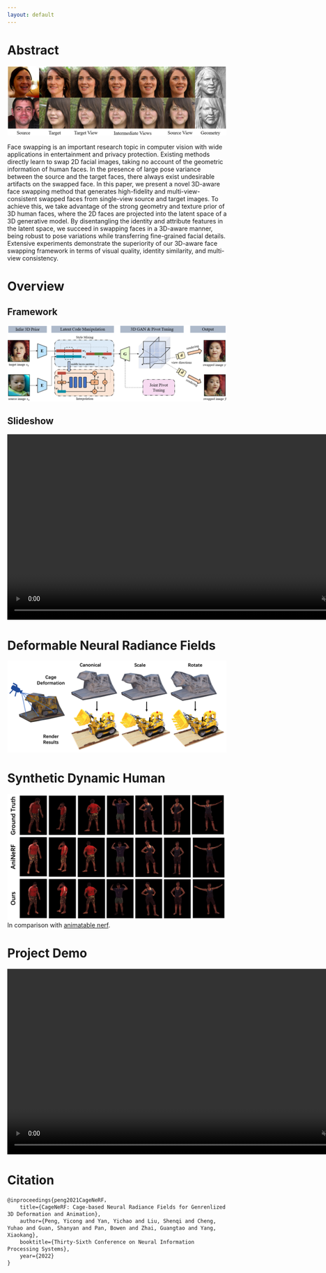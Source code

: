 ```yaml
---
layout: default
---
```


# Abstract
![teaser.png](assets/media/teaser.png)

Face swapping is an important research topic in computer vision with wide applications in entertainment and privacy protection. Existing methods directly learn to swap 2D facial images, taking no account of the geometric information of human faces. In the presence of large pose variance between the source and the target faces, there always exist undesirable artifacts on the swapped face. In this paper, we present a novel 3D-aware face swapping method that generates high-fidelity and multi-view-consistent swapped faces from single-view source and target images. To achieve this, we take advantage of the strong geometry and texture prior of 3D human faces, where the 2D faces are projected into the latent space of a 3D generative model. By disentangling the identity and attribute features in the latent space, we succeed in swapping faces in a 3D-aware manner, being robust to pose variations while transferring fine-grained facial details. Extensive experiments demonstrate the superiority of our 3D-aware face swapping framework in terms of visual quality, identity similarity, and multi-view consistency. 

# Overview
## Framework
![framework.png](assets/media/framework.png)

## Slideshow
<video width="850" playsinline autoplay loop preload muted controls>
  <source src="assets/media/slide_show.mp4" type="video/mp4">
</video>

# Deformable Neural Radiance Fields
![lego.png](assets/media/lego.png)

# Synthetic Dynamic Human
![human_synth.png](assets/media/human_synth.png)
In comparison with [animatable nerf](https://zju3dv.github.io/animatable_nerf/).

# Project Demo
<video width="850" playsinline autoplay loop preload muted controls>
  <source src="assets/media/demo.mp4" type="video/mp4">
</video>

# Citation
```text
@inproceedings{peng2021CageNeRF，
    title={CageNeRF: Cage-based Neural Radiance Fields for Genrenlized 3D Deformation and Animation},
    author={Peng, Yicong and Yan, Yichao and Liu, Shenqi and Cheng, Yuhao and Guan, Shanyan and Pan, Bowen and Zhai, Guangtao and Yang, Xiaokang},
    booktitle={Thirty-Sixth Conference on Neural Information Processing Systems},
    year={2022}
}
```
